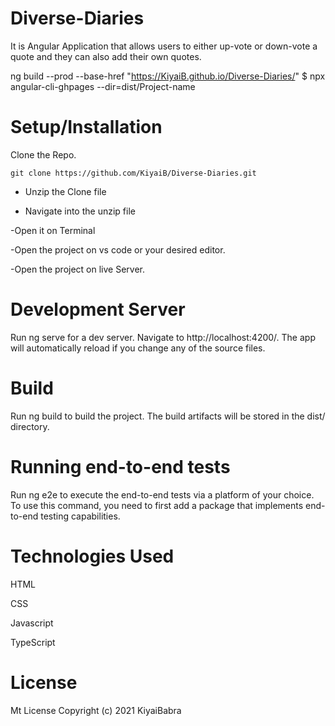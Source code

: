 # Diverse-Diaries
It is Angular Application that allows users to either up-vote or down-vote a quote and they can also add their own quotes.

ng build --prod --base-href "https://KiyaiB.github.io/Diverse-Diaries/" $ npx angular-cli-ghpages --dir=dist/Project-name

# Setup/Installation
Clone the Repo.

    git clone https://github.com/KiyaiB/Diverse-Diaries.git

   - Unzip the Clone file

   - Navigate into the unzip file

   -Open it on Terminal


    
-Open the project on vs code or your desired editor.

-Open the project on live Server.

# Development Server
Run ng serve for a dev server. Navigate to http://localhost:4200/. The app will automatically reload if you change any of the source files.

# Build
Run ng build to build the project. The build artifacts will be stored in the dist/ directory.

# Running end-to-end tests
Run ng e2e to execute the end-to-end tests via a platform of your choice. To use this command, you need to first add a package that implements end-to-end testing capabilities.

# Technologies Used
HTML

CSS

Javascript

TypeScript

# License
Mt License
Copyright (c) 2021 KiyaiBabra

